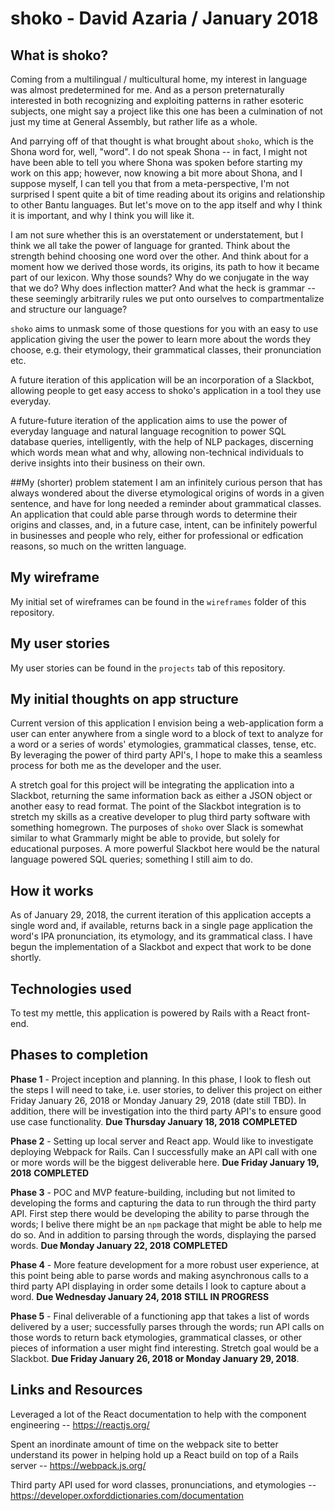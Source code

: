 # shoko - David Azaria / January 2018

## What is shoko?
Coming from a multilingual / multicultural home, my interest in language was almost predetermined for me. And as a person preternaturally interested in both recognizing and exploiting patterns in rather esoteric subjects, one might say a project like this one has been a culmination of not just my time at General Assembly, but rather life as a whole. 

And parrying off of that thought is what brought about `shoko`, which is the Shona word for, well, "word". I do not speak Shona -- in fact, I might not have been able to tell you where Shona was spoken before starting my work on this app; however, now knowing a bit more about Shona, and I suppose myself, I can tell you that from a meta-perspective, I'm not surprised I spent quite a bit of time reading about its origins and relationship to other Bantu languages. But let's move on to the app itself and why I think it is important, and why I think you will like it.

I am not sure whether this is an overstatement or understatement, but I think we all take the power of language for granted. Think about the strength behind choosing one word over the other. And think about for a moment how we derived those words, its origins, its path to how it became part of our lexicon. Why those sounds? Why do we conjugate in the way that we do? Why does inflection matter? And what the heck is grammar -- these seemingly arbitrarily rules we put onto ourselves to compartmentalize and structure our language?

`shoko` aims to unmask some of those questions for you with an easy to use application giving the user the power to learn more about the words they choose, e.g. their etymology, their grammatical classes, their pronunciation etc. 

A future iteration of this application will be an incorporation of a Slackbot, allowing people to get easy access to shoko's application in a tool they use everyday. 

A future-future iteration of the application aims to use the power of everyday language and natural language recognition to power SQL database queries, intelligently, with the help of NLP packages, discerning which words mean what and why, allowing non-technical individuals to derive insights into their business on their own.

##My (shorter) problem statement
I am an infinitely curious person that has always wondered about the diverse etymological origins of words in a given sentence, and have for long needed a reminder about grammatical classes. An application that could able parse through words to determine their origins and classes, and, in a future case, intent, can be infinitely powerful in businesses and people who rely, either for professional or edfication reasons, so much on the written language. 

## My wireframe
My initial set of wireframes can be found in the `wireframes` folder of this repository.

## My user stories
My user stories can be found in the `projects` tab of this repository.

## My initial thoughts on app structure 
Current version of this application I envision being a web-application form a user can enter anywhere from a single word to a block of text to analyze for a word or a series of words' etymologies, grammatical classes, tense, etc. By leveraging the power of third party API's, I hope to make this a seamless process for both me as the developer and the user. 

A stretch goal for this project will be integrating the application into a Slackbot, returning the same information back as either a JSON object or another easy to read format. The point of the Slackbot integration is to stretch my skills as a creative developer to plug third party software with something homegrown. The purposes of `shoko` over Slack is somewhat similar to what Grammarly might be able to provide, but solely for educational purposes. A more powerful Slackbot here would be the natural language powered SQL queries; something I still aim to do.

## How it works
As of January 29, 2018, the current iteration of this application accepts a single word and, if available, returns back in a single page application the word's IPA pronunciation, its etymology, and its grammatical class. I have begun the implementation of a Slackbot and expect that work to be done shortly.

## Technologies used
To test my mettle, this application is powered by Rails with a React front-end.

## Phases to completion
**Phase 1** - Project inception and planning. In this phase, I look to flesh out the steps I will need to take, i.e. user stories, to deliver this project on either Friday January 26, 2018 or Monday January 29, 2018 (date still TBD). In addition, there will be investigation into the third party API's to ensure good use case functionality. **Due Thursday January 18, 2018** **COMPLETED**

**Phase 2** - Setting up local server and React app. Would like to investigate deploying Webpack for Rails. Can I successfully make an API call with one or more words will be the biggest deliverable here. **Due Friday January 19, 2018** **COMPLETED**

**Phase 3** - POC and MVP feature-building, including but not limited to developing the forms and capturing the data to run through the third party API. First step there would be developing the ability to parse through the words; I belive there might be an `npm` package that might be able to help me do so. And in addition to parsing through the words, displaying the parsed words. **Due Monday January 22, 2018**  **COMPLETED**

**Phase 4** - More feature development for a more robust user experience, at this point being able to parse words and making asynchronous calls to a third party API displaying in order some details I look to capture about a word. **Due Wednesday January 24, 2018** **STILL IN PROGRESS**

**Phase 5** - Final deliverable of a functioning app that takes a list of words delivered by a user; successfully parses through the words; run API calls on those words to return back etymologies, grammatical classes, or other pieces of information a user might find interesting. Stretch goal would be a Slackbot. **Due Friday January 26, 2018 or Monday January 29, 2018**.

## Links and Resources
Leveraged a lot of the React documentation to help with the component engineering -- https://reactjs.org/

Spent an inordinate amount of time on the webpack site to better understand its power in helping hold up a React build on top of a Rails server -- https://webpack.js.org/

Third party API used for word classes, pronunciations, and etymologies -- https://developer.oxforddictionaries.com/documentation


